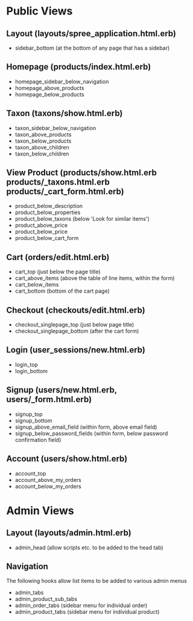 Public Views
============

Layout (layouts/spree_application.html.erb)
------------------------------------------------

* sidebar_bottom (at the bottom of any page that has a sidebar)

Homepage (products/index.html.erb)
----------------------------------

* homepage_sidebar_below_navigation
* homepage_above_products
* homepage_below_products

Taxon (taxons/show.html.erb)
----------------------------

* taxon_sidebar_below_navigation
* taxon_above_products
* taxon_below_products
* taxon_above_children
* taxon_below_children

View Product (products/show.html.erb products/_taxons.html.erb products/_cart_form.html.erb)
--------------------------------------------------------------------------------------------

* product_below_description
* product_below_properties
* product_below_taxons (below 'Look for similar items')
* product_above_price
* product_below_price
* product_below_cart_form

Cart (orders/edit.html.erb)
---------------------------

* cart_top (just below the page title)
* cart_above_items (above the table of line items, within the form)
* cart_below_items
* cart_bottom (bottom of the cart page)

Checkout (checkouts/edit.html.erb)
----------------------------------

* checkout_singlepage_top (just below page title)
* checkout_singlepage_bottom (after the cart form)

Login (user_sessions/new.html.erb)
----------------------------------

* login_top
* login_bottom

Signup (users/new.html.erb, users/_form.html.erb)
---------------------------

* signup_top
* signup_bottom
* signup_above_email_field (within form, above email field)
* signup_below_password_fields (within form, below password confirmation field)

Account (users/show.html.erb)
-----------------------------

* account_top
* account_above_my_orders
* account_below_my_orders

Admin Views
===========

Layout (layouts/admin.html.erb)
-------------------------------

* admin_head (allow scripts etc. to be added to the head tab)

Navigation
----------

The following hooks allow list items to be added to various admin menus

* admin_tabs
* admin_product_sub_tabs
* admin_order_tabs (sidebar menu for individual order)
* admin_product_tabs (sidebar menu for individual product)


